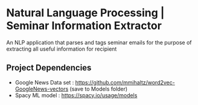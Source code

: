 # Natural Language Processing | Seminar Information Extractor

An NLP application that parses and tags seminar emails for the purpose of extracting all useful information for recipient

## Project Dependencies
- Google News Data set : https://github.com/mmihaltz/word2vec-GoogleNews-vectors (save to Models folder)
- Spacy ML model : https://spacy.io/usage/models
